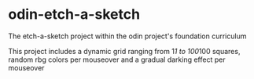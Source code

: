 # odin-etch-a-sketch
The etch-a-sketch project within the odin project's foundation curriculum

This project includes a dynamic grid ranging from 1*1 to 100*100 squares, random rbg colors per mouseover and a gradual darking effect per mouseover
